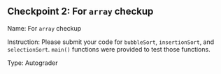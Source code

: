 ## Checkpoint 2: For `array` checkup

 Name: For `array` checkup

Instruction: Please submit your code for `bubbleSort`, `insertionSort`, and `selectionSort`. `main()` functions were provided to test those functions. 

Type: Autograder
